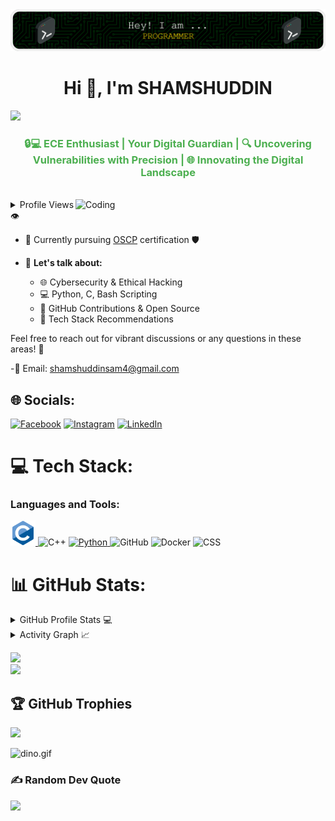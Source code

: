 <div align="center">
  <img src="https://github.com/KIRAN-KUMAR-K3/badges/blob/main/BANNER7.png" alt="Logo">

</div>

<h1 align="center">Hi 👋, I'm SHAMSHUDDIN </h1>


<a href="https://github.com/404"><img src="https://user-images.githubusercontent.com/73097560/115834477-dbab4500-a447-11eb-908a-139a6edaec5c.gif"></a>
<h3 align="center" style="color: #4CAF50;">🔒💻 ECE Enthusiast | Your Digital Guardian | 🔍 Uncovering Vulnerabilities with Precision | 🌐 Innovating the Digital Landscape </h3></br>
<img align="right" alt="Coding" width="400" src="https://media.tenor.com/rePDfDWO3XoAAAAd/hacking.gif">

<details>
  <summary>Profile Views 👁️</summary>
  <br/>
  <img src="https://komarev.com/ghpvc/?username=shamshusam&label=PROFILE+VIEWS&style=for-the-badge&color=brightgreen">

</details>

- 🔭 Currently pursuing [OSCP](https://www.offsec.com/courses/pen-200/) certification 🛡️

- 💬 **Let's talk about:**
  - 🌐 Cybersecurity & Ethical Hacking
  - 💻 Python, C, Bash Scripting
  - 🚀 GitHub Contributions & Open Source
  - 🔧 Tech Stack Recommendations

Feel free to reach out for vibrant discussions or any questions in these areas! 🚀

-📧 Email: [shamshuddinsam4@gmail.com](mailto:shamshuddinsam4@gmail.com)

</blockquote>

## 🌐 Socials:
[![Facebook](https://img.shields.io/badge/Facebook-%231877F2.svg?logo=Facebook&logoColor=white)](https://www.facebook.com/kirankumar.k.56211)
[![Instagram](https://img.shields.io/badge/Instagram-%23E4405F.svg?logo=Instagram&logoColor=white)](https://instagram.com/kirankumar.k0000)
[![LinkedIn](https://img.shields.io/badge/LinkedIn-%230077B5.svg?logo=linkedin&logoColor=white)](https://linkedin.com/in/kiran-kumar-k3)

# 💻 Tech Stack:

<h3 align="left">Languages and Tools:</h3>
<p>
  <span width="96">
    <a href="https://www.cprogramming.com/" target="_blank" rel="noreferrer">
      <img src="https://raw.githubusercontent.com/devicons/devicon/master/icons/c/c-original.svg" alt="C" width="40" height="40"/>
    </a>
  </span>
  
  <span width="96">
    <img src="https://techstack-generator.vercel.app/cpp-icon.svg" alt="C++" width="65" height="65" />
  </span>

  <span width="96">
    <a href="#macropower-tech">
      <img src="https://techstack-generator.vercel.app/python-icon.svg" alt="Python" width="45" height="45" />
    </a>
  </span>

  <span width="96">
    <img src="https://techstack-generator.vercel.app/github-icon.svg" width="65" height="65" alt="GitHub" />
  </span>

  <span width="96">
    <img src="https://techstack-generator.vercel.app/docker-icon.svg" width="65" height="65" alt="Docker" />
  </span>

  <span width="96">
    <img src="https://skillicons.dev/icons?i=css" width="48" height="48" alt="CSS" />
  </span>
</p>



# 📊 GitHub Stats:
<details>
  <summary>GitHub Profile Stats 💻</summary>
  <br/>
    <a href="https://github.com/anuraghazra/github-readme-stats"><img alt="rzashakeri's Github Stats" src="https://github-readme-stats.vercel.app/api/?username=shamshusam&show_icons=true&count_private=true&theme=default&hide_border=true&bg_color=fff&title_color=00E676&icon_color=00E676" height="192px"/></a>
  <a href="https://github.com/anuraghazra/github-readme-stats"><img alt="rzashakeri's Top Languages" src="https://github-readme-stats.vercel.app/api/top-langs/?username=shamshusam&langs_count=8&layout=compact&theme=default&hide_border=true&bg_color=fff&title_color=000&icon_color=000&hide=Jupyter%20Notebook" height="192px"/></a>
  <br/>
</details>

<details>
  <summary>Activity Graph 📈</summary>
  <br/>

[![Ashutosh's github activity graph](https://github-readme-activity-graph.vercel.app/graph?username=shamshusam&bg_color=ffffff&color=000000&line=04e61b&point=403d3d&area=true&hide_border=true)](https://github.com/ashutosh00710/github-readme-activity-graph)

</details>

![](https://github-readme-streak-stats.herokuapp.com/?user=shamshusam&theme=highcontrast&hide_border=false)<br/>
![](https://github-readme-stats.vercel.app/api/top-langs/?username=shamshusam&theme=highcontrast&hide_border=false&include_all_commits=false&count_private=false&layout=compact)


## 🏆 GitHub Trophies
![](https://github-profile-trophy.vercel.app/?username=shamshusam&theme=juicyfresh&no-frame=false&no-bg=false&margin-w=4)


<img data-target="animated-image.replacedImage" alt="dino.gif" class="AnimatedImagePlayer-animatedImage" src="https://github.com/saadeghi/saadeghi/raw/master/dino.gif" style="display: block; opacity: 1;">

### ✍️ Random Dev Quote
![](https://quotes-github-readme.vercel.app/api?type=horizontal&theme=radical)

